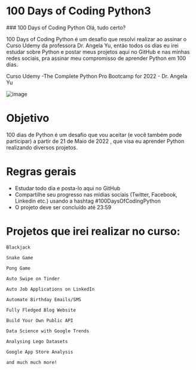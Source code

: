 
<h1> 100 Days of Coding Python3 </h1>

﻿### 100 Days of Coding Python
Olá, tudo certo?

100 Days of Coding Python é um desafio que resolvi realizar ao assinar o Curso Udemy da professora Dr. Angela Yu, então todos os dias eu irei estudar sobre Python e postar meus projetos aqui no GitHub e nas minhas redes sociais, pra assinar meu compromisso de aprender Python em 100 dias.

Curso Udemy -The Complete Python Pro Bootcamp for 2022 -  Dr. Angela Yu

![image](https://user-images.githubusercontent.com/101958736/169658004-8aaea44a-2612-4578-ad20-486f04cadb88.png)


# Objetivo

100 dias de Python é um desafio que vou aceitar (e você também pode participar) a partir de 21 de Maio de 2022 , que visa eu aprender Python realizando diversos projetos.

# Regras gerais

- Estudar todo dia e posta-lo aqui no GitHub
- Compartilhe seu progresso nas mídias sociais (Twitter, Facebook, Linkedin etc.) usando a hashtag #100DaysOfCodingPython
- O projeto deve ser concluído até 23:59

# Projetos que irei realizar no curso:

    Blackjack

    Snake Game

    Pong Game

    Auto Swipe on Tinder

    Auto Job Applications on LinkedIn

    Automate Birthday Emails/SMS

    Fully Fledged Blog Website

    Build Your Own Public API

    Data Science with Google Trends

    Analysing Lego Datasets

    Google App Store Analysis

    and much much more!

